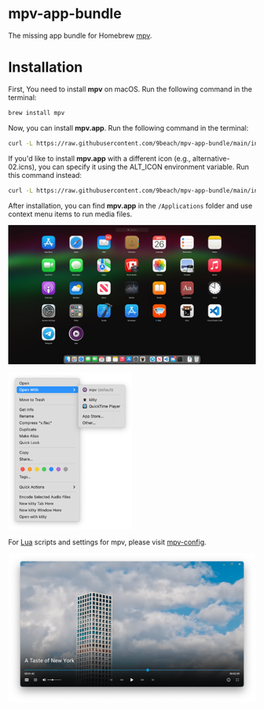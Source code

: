 # mpv-app-bundle

The missing app bundle for Homebrew [mpv](https://github.com/mpv-player/mpv).

# Installation

First, You need to install **mpv** on macOS. Run the following command in the terminal:

```bash
brew install mpv
```

Now, you can install **mpv.app**. Run the following command in the terminal:

```bash
curl -L https://raw.githubusercontent.com/9beach/mpv-app-bundle/main/install-raw.sh | bash
```

If you'd like to install **mpv.app** with a different icon (e.g., alternative-02.icns), you can specify it using the ALT_ICON environment variable. Run this command instead:

```bash
curl -L https://raw.githubusercontent.com/9beach/mpv-app-bundle/main/install-raw.sh | ALT_ICON=alternative-02.icns bash
```

After installation, you can find **mpv.app** in the `/Applications` folder and use context menu items to run media files.

![mpv app bundle](mpv-app-bundle.jpg)

<img src="context-menu.png" alt="alt text" width="50%">

For [Lua](https://www.lua.org) scripts and settings for mpv, please visit
[mpv-config](https://github.com/9beach/mpv-config).

![mpv app bundle](modernx.png)

